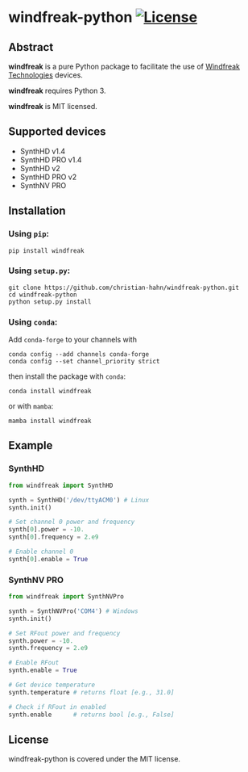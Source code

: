 # windfreak-python [![License](https://img.shields.io/badge/license-MIT-blue.svg)](https://github.com/christian-hahn/windfreak-python/blob/master/LICENSE)

## Abstract

**windfreak** is a pure Python package to facilitate the use of [Windfreak Technologies](https://windfreaktech.com) devices.

**windfreak** requires Python 3.

**windfreak** is MIT licensed.

## Supported devices

* SynthHD v1.4
* SynthHD PRO v1.4
* SynthHD v2
* SynthHD PRO v2
* SynthNV PRO

## Installation

### Using `pip`:
```text
pip install windfreak
```

### Using `setup.py`:
```text
git clone https://github.com/christian-hahn/windfreak-python.git
cd windfreak-python
python setup.py install
```

### Using `conda`:
Add `conda-forge` to your channels with
```text
conda config --add channels conda-forge
conda config --set channel_priority strict
```

then install the package with `conda`:
```text
conda install windfreak
```

or with `mamba`:
```text
mamba install windfreak
```

## Example

### SynthHD

```python
from windfreak import SynthHD

synth = SynthHD('/dev/ttyACM0') # Linux 
synth.init()

# Set channel 0 power and frequency
synth[0].power = -10.
synth[0].frequency = 2.e9

# Enable channel 0
synth[0].enable = True
```

### SynthNV PRO

```python
from windfreak import SynthNVPro

synth = SynthNVPro('COM4') # Windows 
synth.init()

# Set RFout power and frequency
synth.power = -10.
synth.frequency = 2.e9

# Enable RFout
synth.enable = True

# Get device temperature
synth.temperature # returns float [e.g., 31.0]

# Check if RFout in enabled
synth.enable      # returns bool [e.g., False]
```

## License
windfreak-python is covered under the MIT license.

